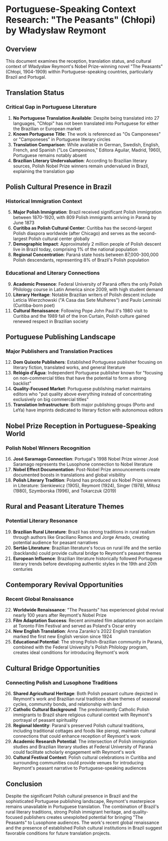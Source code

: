 # Portuguese-Speaking Context Research: "The Peasants" (Chłopi) by Władysław Reymont

## Overview
This document examines the reception, translation status, and cultural context of Władysław Reymont's Nobel Prize-winning novel "The Peasants" (Chłopi, 1904-1909) within Portuguese-speaking countries, particularly Brazil and Portugal.

## Translation Status

### Critical Gap in Portuguese Literature
1. **No Portuguese Translation Available**: Despite being translated into 27 languages, "Chłopi" has not been translated into Portuguese for either the Brazilian or European market
2. **Known Portuguese Title**: The work is referenced as "Os Camponeses" or "Camponeses" in Portuguese literary circles
3. **Translation Comparison**: While available in German, Swedish, English, French, and Spanish ("Los Campesinos," Editora Aguilar, Madrid, 1960), Portuguese remains notably absent
4. **Brazilian Literary Undervaluation**: According to Brazilian literary sources, Polish Nobel Prize winners remain undervalued in Brazil, explaining the translation gap

## Polish Cultural Presence in Brazil

### Historical Immigration Context
5. **Major Polish Immigration**: Brazil received significant Polish immigration between 1870-1920, with 809 Polish immigrants arriving in Paraná by June 1873
6. **Curitiba as Polish Cultural Center**: Curitiba has the second-largest Polish diaspora worldwide (after Chicago) and serves as the second-largest Polish cultural center globally
7. **Demographic Impact**: Approximately 2 million people of Polish descent live in Brazil today, comprising 1% of the national population
8. **Regional Concentration**: Paraná state hosts between 87,000-300,000 Polish descendants, representing 8% of Brazil's Polish population

### Educational and Literary Connections
9. **Academic Presence**: Federal University of Paraná offers the only Polish Philology course in Latin America since 2009, with high student demand
10. **Literary Heritage**: Notable Brazilian writers of Polish descent include Letícia Wierzchowski ("A Casa das Sete Mulheres") and Paulo Leminski (Curitiba-born poet)
11. **Cultural Renaissance**: Following Pope John Paul II's 1980 visit to Curitiba and the 1989 fall of the Iron Curtain, Polish culture gained renewed respect in Brazilian society

## Portuguese Publishing Landscape

### Major Publishers and Translation Practices
12. **Dom Quixote Publishers**: Established Portuguese publisher focusing on literary fiction, translated works, and general literature
13. **Relógio d'Água**: Independent Portuguese publisher known for "focusing on non-commercial titles that have the potential to form a strong backlist"
14. **Quality-Focused Market**: Portuguese publishing market maintains editors who "put quality above everything instead of concentrating exclusively on big commercial titles"
15. **Translation Infrastructure**: Both major publishing groups (Porto and LeYa) have imprints dedicated to literary fiction with autonomous editors

## Nobel Prize Reception in Portuguese-Speaking World

### Polish Nobel Winners Recognition
16. **José Saramago Connection**: Portugal's 1998 Nobel Prize winner José Saramago represents the Lusophone connection to Nobel literature
17. **Nobel Effect Documentation**: Post-Nobel Prize announcements create documented boosts in translations and global visibility
18. **Polish Literary Tradition**: Poland has produced six Nobel Prize winners in Literature: Sienkiewicz (1905), Reymont (1924), Singer (1978), Miłosz (1980), Szymborska (1996), and Tokarczuk (2019)

## Rural and Peasant Literature Themes

### Potential Literary Resonance
19. **Brazilian Rural Literature**: Brazil has strong traditions in rural realism through authors like Graciliano Ramos and Jorge Amado, creating potential audience for peasant narratives
20. **Sertão Literature**: Brazilian literature's focus on rural life and the sertão (backlands) could provide cultural bridge to Reymont's peasant themes
21. **European Influence**: Brazilian literature historically followed Portuguese literary trends before developing authentic styles in the 19th and 20th centuries

## Contemporary Revival Opportunities

### Recent Global Renaissance
22. **Worldwide Renaissance**: "The Peasants" has experienced global revival nearly 100 years after Reymont's Nobel Prize
23. **Film Adaptation Success**: Recent animated film adaptation won acclaim at Toronto Film Festival and served as Poland's Oscar entry
24. **New English Translation**: Anna Zaranko's 2022 English translation marked the first new English version since 1924
25. **Educational Potential**: The strong Polish-Brazilian community in Paraná, combined with the Federal University's Polish Philology program, creates ideal conditions for introducing Reymont's work

## Cultural Bridge Opportunities

### Connecting Polish and Lusophone Traditions
26. **Shared Agricultural Heritage**: Both Polish peasant culture depicted in Reymont's work and Brazilian rural traditions share themes of seasonal cycles, community bonds, and relationship with land
27. **Catholic Cultural Background**: The predominantly Catholic Polish immigrants to Brazil share religious cultural context with Reymont's portrayal of peasant spirituality
28. **Regional Identity**: Paraná's preserved Polish cultural traditions, including traditional cottages and foods like pierogi, maintain cultural connections that could enhance reception of Reymont's work
29. **Academic Research Potential**: The intersection of Polish immigration studies and Brazilian literary studies at Federal University of Paraná could facilitate scholarly engagement with Reymont's work
30. **Cultural Festival Context**: Polish cultural celebrations in Curitiba and surrounding communities could provide venues for introducing Reymont's peasant narrative to Portuguese-speaking audiences

## Conclusion
Despite the significant Polish cultural presence in Brazil and the sophisticated Portuguese publishing landscape, Reymont's masterpiece remains unavailable in Portuguese translation. The combination of Brazil's rural literary traditions, strong Polish immigrant heritage, and quality-focused publishers creates unexploited potential for bringing "The Peasants" to Lusophone audiences. The work's recent global renaissance and the presence of established Polish cultural institutions in Brazil suggest favorable conditions for future translation projects.